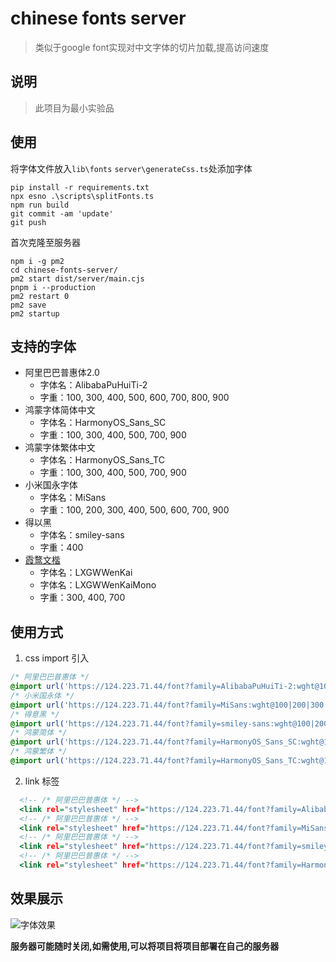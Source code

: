 # chinese fonts server

> 类似于google font实现对中文字体的切片加载,提高访问速度

## 说明

> 此项目为最小实验品

## 使用

将字体文件放入`lib\fonts`
`server\generateCss.ts`处添加字体
```
pip install -r requirements.txt
npx esno .\scripts\splitFonts.ts
npm run build
git commit -am 'update'
git push
```
首次克隆至服务器
```
npm i -g pm2
cd chinese-fonts-server/
pm2 start dist/server/main.cjs
pnpm i --production
pm2 restart 0
pm2 save
pm2 startup
```

## 支持的字体
- 阿里巴巴普惠体2.0
  - 字体名：AlibabaPuHuiTi-2
  - 字重：100, 300, 400, 500, 600, 700, 800, 900
- 鸿蒙字体简体中文
  - 字体名：HarmonyOS_Sans_SC
  - 字重：100, 300, 400, 500, 700, 900
- 鸿蒙字体繁体中文
  - 字体名：HarmonyOS_Sans_TC
  - 字重：100, 300, 400, 500, 700, 900
- 小米国永字体
  - 字体名：MiSans
  - 字重：100, 200, 300, 400, 500, 600, 700, 900
- 得以黑
  - 字体名：smiley-sans
  - 字重：400
- [霞鹜文楷](https://github.com/lxgw/LxgwWenKai/tree/main)
  - 字体名：LXGWWenKai
  - 字体名：LXGWWenKaiMono
  - 字重：300, 400, 700
## 使用方式
1. css import 引入
```.css
/* 阿里巴巴普惠体 */
@import url('https://124.223.71.44/font?family=AlibabaPuHuiTi-2:wght@100|200|300|400|500|600|700|800|900');
/* 小米国永体 */
@import url('https://124.223.71.44/font?family=MiSans:wght@100|200|300|400|500|600|700|800|900');
/* 得意黑 */
@import url('https://124.223.71.44/font?family=smiley-sans:wght@100|200|300|400|500|600|700|800|900');
/* 鸿蒙简体 */
@import url('https://124.223.71.44/font?family=HarmonyOS_Sans_SC:wght@100|200|300|400|500|600|700|800|900');
/* 鸿蒙繁体 */
@import url('https://124.223.71.44/font?family=HarmonyOS_Sans_TC:wght@100|200|300|400|500|600|700|800|900');

```
2. link 标签
```.html
  <!-- /* 阿里巴巴普惠体 */ -->
  <link rel="stylesheet" href="https://124.223.71.44/font?family=AlibabaPuHuiTi-2:wght@100|200|300|400|500|600|700|800|900"></link>
  <!-- /* 阿里巴巴普惠体 */ -->
  <link rel="stylesheet" href="https://124.223.71.44/font?family=MiSans:wght@100|200|300|400|500|600|700|800|900"></link>
  <!-- /* 阿里巴巴普惠体 */ -->
  <link rel="stylesheet" href="https://124.223.71.44/font?family=smiley-sans:wght@100|200|300|400|500|600|700|800|900"></link>
  <!-- /* 阿里巴巴普惠体 */ -->
  <link rel="stylesheet" href="https://124.223.71.44/font?family=HarmonyOS_Sans_SC:wght@100|200|300|400|500|600|700|800|900"></link>
```
## 效果展示
![字体效果](https://user-images.githubusercontent.com/105197349/269029309-f3b00fab-6b13-44c4-b0cd-7c60745dec89.png)

**服务器可能随时关闭,如需使用,可以将项目将项目部署在自己的服务器**